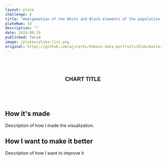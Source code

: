 ```yaml
---
layout: plate
challenge: 6
title: "Amalgamation of the White and Black elements of the population in the United States"
plateNum: 54
description: ""
date: 2024-08-19
published: false
image: /plates/plate-list.png
original: https://github.com/ajstarks/dubois-data-portraits/blob/master/challenge/2024/challenge06
---
```


<script>
  //import Chart from './Chart.svelte'
</script>

<div class="plate">
  <div class="chart-title">
    <h1>Chart Title</h1>
  </div>
  <!-- Chart Goes here !-->
</div>


<h2>How it's made</h2>

Description of how I made the visualization.

<h2>How I want to make it better</h2>

Description of how I want to improve it

<style>
  

  .plate {
    background-size: cover;
    background-repeat: round;
    padding: 16px;
    border-radius: 6px;
    text-transform: uppercase;
    text-align: center;
    font-family: "Public Sans", sans-serif;
    margin: 1vh auto 1vh auto;
    opacity: 0.9;
    width: 75%;
    padding-bottom: 2rem;
  }

  .chart-title {
    margin-bottom: 1rem;
    line-height: 1.2;
    font-family: "Public Sans", sans-serif;
    color: black;
  }

  .chart-title h1 {
    color: black;
    font-family: "Public Sans", sans-serif;
    font-size: 1.1rem;
  }

  .chart-title h1 {
    font-weight: 700;
    margin: 1rem 0 0;
  }


  @media screen and (max-width: 800px) {
    .plate {
      width: 100%;
    }
  }
</style>